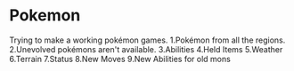 # Pokemon
Trying to make a working pokémon games.
1.Pokémon from all the regions.
2.Unevolved pokémons aren't available.
3.Abilities
4.Held Items
5.Weather
6.Terrain
7.Status
8.New Moves
9.New Abilities for old mons
